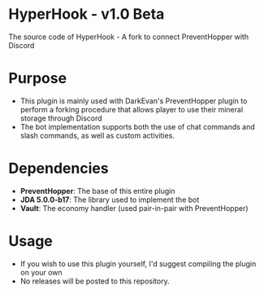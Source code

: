 # HyperHook - v1.0 Beta
The source code of HyperHook - A fork to connect PreventHopper with Discord

# Purpose
- This plugin is mainly used with DarkEvan's PreventHopper plugin to perform a forking procedure that allows player to use their mineral storage through Discord
- The bot implementation supports both the use of chat commands and slash commands, as well as custom activities.

# Dependencies
- **PreventHopper**: The base of this entire plugin
- **JDA 5.0.0-b17**: The library used to implement the bot
- **Vault**: The economy handler (used pair-in-pair with PreventHopper)

# Usage
- If you wish to use this plugin yourself, I'd suggest compiling the plugin on your own
- No releases will be posted to this repository.
